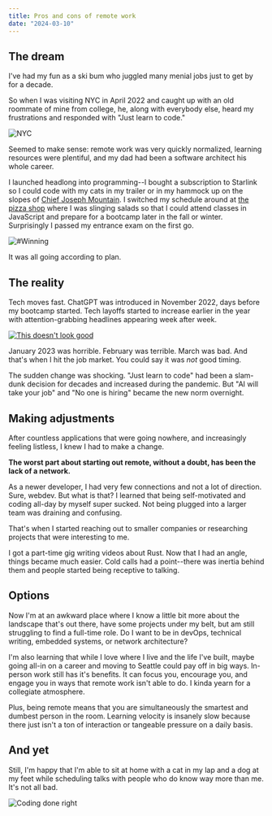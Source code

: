 ```yaml
---
title: Pros and cons of remote work 
date: "2024-03-10"
---
```


## The dream

I've had my fun as a ski bum who juggled many menial jobs just to get by for a decade. 

So when I was visiting NYC in April 2022 and caught up with an old roommate of mine from college, he, along with everybody else, heard my frustrations and responded with "Just learn to code."

![NYC](https://lh3.googleusercontent.com/pw/AP1GczNsWcLZulgIXgN5ep7kht0tTa_cxdYH7TIznX8f_Gpbr6TNgtWGMnPwp_U5d6euxRE0s65IsEDwAyB1OcNONZoR6AFBaK8cNlIBfIJl-CWD87bYdensc4HapBnIQSpV6LztME8Z4VkUlcHqpFpveUjlK-zulokBSwmBH9467FjGVIed1mcvXcSkWDwB2nf9J6Us8Oo13R8QjBH26z2tRFN9XFrxK1BfPNY4JqM_sN5ghy8ggNduBSTIzf3b_MN0Uvt4avzVG6fe9O7uamD8U-U-SAgvhc0kANT-LVZpIRqkFyvxzMz5cbz67mED8JY9uhShYLXOW5JM8h_O8YIQsqQcBXWPbK481O299vfw8UQYPgj9CSLjDznbswKcsCpwWVC7My3MdP4H-CDOuMTPtt2-C72SUZWOFJJ8xVXf2ZmSOFrzsn1qE7tY6Qok6CdHTaCGmfOsbSxe_Nn1caBBnxnE2kcH82W_t0761LULyPwFonaxhW3JQvIdJD_nrosj2TX1x-tXrUuohnl1bLA-Tk950CCSYlmToxxOjkju--3NBMQjCV7ZVorp0lp8E_4oLW6rY24Pva1ZSd6qWCtTwD3fTHvJFoIRdMip28yn1uCsO_sy4ZOyY4tv8NQIfu8J9TDAJTxT0tREsruiV7NP17tYP_dOj1Rekr9Cxa84dmLI3du_T3UhAgNOWUZBoyicxSWj_BRA53DzzirtM1TU6jCsbzx8T0n4c4nN06kwkl_kUqIheDd1S-oKdrNmLw34IcPbBCDzs68BJZ01kIPY4Dfa1q3QW8CCD9TrjVDyenwuLfsuv4b3jDkxA6bnJDxuI7n-leb8aTOV1zOOKnTE2hb2wFSv8tObLqTn0OKfx7xs-hTXTMvNm91NrMRvJcyhQdHbcMB7A5JsxBsErHmP3dCeXsZ2=w1604-h2138-s-no-gm?authuser=0 "Learn to code, bro")

Seemed to make sense: remote work was very quickly normalized, learning resources were plentiful, and my dad had been a software architect his whole career.

I launched headlong into programming--I bought a subscription to Starlink so I could code with my cats in my trailer or in my hammock up on the slopes of [Chief Joseph Mountain](https://en.wikipedia.org/wiki/Chief_Joseph_Mountain). I switched my schedule around at [the pizza shop](https://www.oregonlive.com/travel/2022/08/the-gold-room-beloved-pizza-place-in-joseph-will-close-after-3-years.html) where I was slinging salads so that I could attend classes in JavaScript and prepare for a bootcamp later in the fall or winter. Surprisingly I passed my entrance exam on the first go.

![#Winning](https://lh3.googleusercontent.com/pw/AP1GczMaT4XukSJXj81LVr_N1L_9PyYVlsex5-6GD1Zp2JK0YYBSFmYfW0pkzze7ck-jprBARUtfJ-H_dCM8apm5jlXOLqAgFbuLyxMKTiuG-bSsVlpcacavxgVMM7wzljzriVF6_805K3MYpBAL_JRP50WHdexrMJ_yT-GM7JqQJPJnHWjSbWjfKPMq_lscLJmWtbFBca2Cg_r6cJtMRvWk1-7DR6RQnd4saIB7HXk6KrSAopPdmFYDNoNc0S1ckpvgX2bmC7VN-SwlMjzj7qU2hiEc7wZQI7qIlrkRzwDv6g-c_2wXVzTxE2OF9ms2jXfHaFRBK26lyYRBoH2XU2MbepOc_uQO6vg3GAKymzJDKASLrsJ3wow79SxdHpypa1OhpfCinjvyNHZLu3NGD5TVVVJSlctOs6GCZpOE1FXLYgiWOmaof_lm0HYJ8DiKno1yfEgV3sKfBA6-kb8tyUlUxcRuPPOo-qn2P3x0vVEGFsbG5_sjOvCdtk1eKIfpMPR8gC5UCZKArSbH_c7fP1hSpBmmjMaJFNWXoOuQKHoo9vJ9Mdr1lprY7FBRvsWz--IJg76dHXhxlXHbbtWf-yUeiHNW9pfa2EsZV7PH3BvCjxgVeXbiFK5y14--MDhW8pF0GBE0sdGqklYku8382Dyv-wsgLXd7NzqSFhesLSSnqOa4CQMwtxhCqLJVp_5sMVRn7PxWbjq6gbzgi4mqde2Mlq4jVbGg7WiUeLnzPJX_6PaoSkynXSqDtH-qopb1F9W2U-T52DuCqKjyVkGj2f61ymwNLyMqOrrWTM_hjvtJw98MVJi_7fwU9XA2ak6U5_MbV47DLOnYIVBQUrxDL26WF_pdAJiX_ZzjcxflzrgCGMoaT2ROLp-n4_Rt9_i19XF_syDWTipigpPLu8hZa4PcOFOa6k2C=w2850-h2138-s-no-gm?authuser=0 "Yes")

It was all going according to plan.

## The reality

Tech moves fast. ChatGPT was introduced in November 2022, days before my bootcamp started. Tech layoffs started to increase earlier in the year with attention-grabbing headlines appearing week after week.

[![This doesn't look good](../layoffs.png "Bad news")](https://techcrunch.com/2024/03/06/tech-layoffs-2023-list/)

January 2023 was horrible. February was terrible. March was bad. And that's when I hit the job market. You could say it was *not* good timing.

The sudden change was shocking. "Just learn to code" had been a slam-dunk decision for decades and increased during the pandemic. But "AI will take your job" and "No one is hiring" became the new norm overnight.

## Making adjustments

After countless applications that were going nowhere, and increasingly feeling listless, I knew I had to make a change.

**The worst part about starting out remote, without a doubt, has been the lack of a network.**

As a newer developer, I had very few connections and not a lot of direction. Sure, webdev. But what is that? I learned that being self-motivated and coding all-day by myself super sucked. Not being plugged into a larger team was draining and confusing.

That's when I started reaching out to smaller companies or researching projects that were interesting to me. 

I got a part-time gig writing videos about Rust. Now that I had an angle, things became much easier. Cold calls had a point--there was inertia behind them and people started being receptive to talking.

## Options

Now I'm at an awkward place where I know a little bit more about the landscape that's out there, have some projects under my belt, but am still struggling to find a full-time role. Do I want to be in devOps, technical writing, embedded systems, or network architecture?

I'm also learning that while I love where I live and the life I've built, maybe going all-in on a career and moving to Seattle could pay off in big ways. In-person work still has it's benefits. It can focus you, encourage you, and engage you in ways that remote work isn't able to do. I kinda yearn for a collegiate atmosphere.

Plus, being remote means that you are simultaneously the smartest and dumbest person in the room. Learning velocity is insanely slow because there just isn't a ton of interaction or tangeable pressure on a daily basis.

## And yet

Still, I'm happy that I'm able to sit at home with a cat in my lap and a dog at my feet while scheduling talks with people who do know way more than me. It's not all bad.

![Coding done right](https://lh3.googleusercontent.com/pw/AP1GczM2HyuW4yh9g_1Cr00j4IDQsfKajg8B3eHz9C_gVoTmRAV0uWBJE6NGKWTSERaqVZcYZr_Awew7yXiFpLqB192LJSM6dDtBWqEEQk4894iSNu6AO9OtfjnsRUVNaIEnB-GBt83AYuYktSuYipoKsTVGX1VBK859o7yebA2PwnZE-f_PLflmoFM8VHpRP4hEljXWe101GAHnqKpyNP9DFQxJ10WuelhYbom_py6IxhS-ziVWpN1sn30tiAWriK5Q4Ybz6yE-chGkySl3s2XE-2vHywuAqV6Sph0ann0by0sMbGUBL32aHFhXG1tr1WYLpf6ETS5Xd0b342LXImxzdzTtD2dS139KF9xvMsSiG3bcfocTDpy-yE0BstbKEjNNwyDMG3te4wM5b99XmSkyV9xGV_2pxDRy-Gwos4vJLwHgu8mbl8GatIIyaOSlYcfDuYPFy2EzhWK1LME_XLRl0i5AyjqcaF1KKTJPOR1Xmg671zrhHxGXyB4Al1Lj_l_J2zXMBKiGr3B27mSLse7sqB2osPoRXsdWH3TUpv2uKvh7-RcwlClDV5lCtnckagmrma0-WkLJDqG3AG8CrzQPo7ZWCXvVMFrcus1XC6Ks7-wKpIz8Ol6MzbLoEcW2sqPau5u2NcwcfwbjOQpNDckj2g7rLTJtRWzeLlbEfSVpGplBBqpuqsR-JE3KeMQfJG24AVY6bEVYh8ycuUSjlBlGOTvaSQkCT91fWqdkJkbu9yhdQBsEsLylwvcRgHq7m6aRY-ysRL9i33vyNJ8-jX_ANtjwLa86xdS0QGW1rloQrGO6lCpZAGzAgvDqT4AKLjHZQSQcj9I-QlvyTtyKhaga99gACCUEQHAP_QOmoJv7yASJM8ydfRd07u17tHvu2Jf6_KipJhr5BKZQJT7oHIMpROH58loK=w1604-h2138-s-no-gm?authuser=0 "Hammock code cracked")